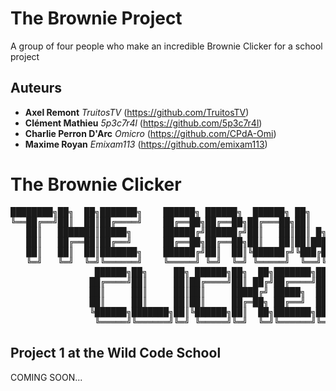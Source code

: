 # The Brownie Project

A group of four people who make an incredible Brownie Clicker for a school project

## Auteurs
* **Axel Remont** _TruitosTV_ (https://github.com/TruitosTV)
* **Clément Mathieu** _5p3c7r4l_ (https://github.com/5p3c7r4l)
* **Charlie Perron D'Arc** _Omicro_ (https://github.com/CPdA-Omi)
* **Maxime Royan** _Emixam113_ (https://github.com/emixam113)


The Brownie Clicker
===================
<pre>
████████╗██╗  ██╗███████╗    ██████╗ ██████╗  ██████╗ ██╗    ██╗███╗   ██╗██╗███████╗
╚══██╔══╝██║  ██║██╔════╝    ██╔══██╗██╔══██╗██╔═══██╗██║    ██║████╗  ██║██║██╔════╝
   ██║   ███████║█████╗      ██████╔╝██████╔╝██║   ██║██║ █╗ ██║██╔██╗ ██║██║█████╗  
   ██║   ██╔══██║██╔══╝      ██╔══██╗██╔══██╗██║   ██║██║███╗██║██║╚██╗██║██║██╔══╝  
   ██║   ██║  ██║███████╗    ██████╔╝██║  ██║╚██████╔╝╚███╔███╔╝██║ ╚████║██║███████╗
   ╚═╝   ╚═╝  ╚═╝╚══════╝    ╚═════╝ ╚═╝  ╚═╝ ╚═════╝  ╚══╝╚══╝ ╚═╝  ╚═══╝╚═╝╚══════╝
                ██████╗██╗     ██╗ ██████╗██╗  ██╗███████╗██████╗ 
               ██╔════╝██║     ██║██╔════╝██║ ██╔╝██╔════╝██╔══██╗
               ██║     ██║     ██║██║     █████╔╝ █████╗  ██████╔╝
               ██║     ██║     ██║██║     ██╔═██╗ ██╔══╝  ██╔══██╗
               ╚██████╗███████╗██║╚██████╗██║  ██╗███████╗██║  ██║
                ╚═════╝╚══════╝╚═╝ ╚═════╝╚═╝  ╚═╝╚══════╝╚═╝  ╚═╝
</pre>

## Project 1 at the Wild Code School
COMING SOON...

